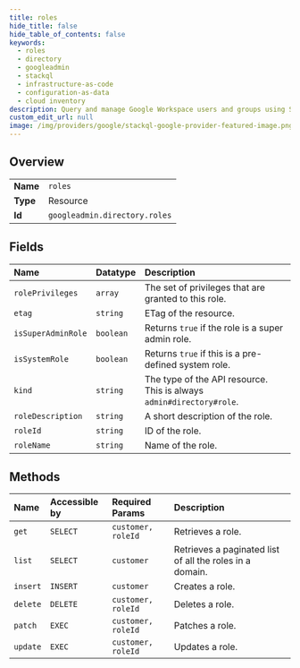 ```yaml
---
title: roles
hide_title: false
hide_table_of_contents: false
keywords:
  - roles
  - directory
  - googleadmin    
  - stackql
  - infrastructure-as-code
  - configuration-as-data
  - cloud inventory
description: Query and manage Google Workspace users and groups using SQL.
custom_edit_url: null
image: /img/providers/google/stackql-google-provider-featured-image.png
---
```

  
    

## Overview
<table><tbody>
<tr><td><b>Name</b></td><td><code>roles</code></td></tr>
<tr><td><b>Type</b></td><td>Resource</td></tr>
<tr><td><b>Id</b></td><td><code>googleadmin.directory.roles</code></td></tr>
</tbody></table>

## Fields
| Name | Datatype | Description |
|:-----|:---------|:------------|
| `rolePrivileges` | `array` | The set of privileges that are granted to this role. |
| `etag` | `string` | ETag of the resource. |
| `isSuperAdminRole` | `boolean` | Returns `true` if the role is a super admin role. |
| `isSystemRole` | `boolean` | Returns `true` if this is a pre-defined system role. |
| `kind` | `string` | The type of the API resource. This is always `admin#directory#role`. |
| `roleDescription` | `string` | A short description of the role. |
| `roleId` | `string` | ID of the role. |
| `roleName` | `string` | Name of the role. |
## Methods
| Name | Accessible by | Required Params | Description |
|:-----|:--------------|:----------------|:------------|
| `get` | `SELECT` | `customer, roleId` | Retrieves a role. |
| `list` | `SELECT` | `customer` | Retrieves a paginated list of all the roles in a domain. |
| `insert` | `INSERT` | `customer` | Creates a role. |
| `delete` | `DELETE` | `customer, roleId` | Deletes a role. |
| `patch` | `EXEC` | `customer, roleId` | Patches a role. |
| `update` | `EXEC` | `customer, roleId` | Updates a role. |
